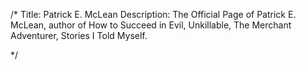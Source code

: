/*
Title: Patrick E. McLean
Description: The Official Page of Patrick E. McLean, author of How to Succeed in Evil, Unkillable, The Merchant Adventurer, Stories I Told Myself.

*/

